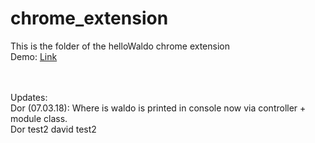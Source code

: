 # chrome_extension
This is the folder of the helloWaldo chrome extension 
<br />
Demo: [Link](https://rawgit.com/helloWaldo/chrome_extension/master/index.html)

<br /><br />
Updates:
<br />
Dor (07.03.18): Where is waldo is printed in console now via controller + module class.
<br />
Dor test2
david test2